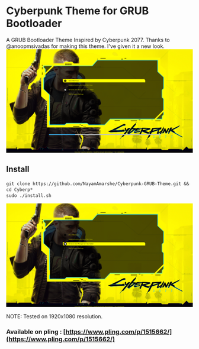 # Cyberpunk Theme for GRUB Bootloader
A GRUB Bootloader Theme Inspired by Cyberpunk 2077.
Thanks to @anoopmsivadas for making this theme. I've given it a new look.
![Preview](Screenshots/screenshot.png)

## Install

```shell
git clone https://github.com/NayamAmarshe/Cyberpunk-GRUB-Theme.git && cd Cyberp*
sudo ./install.sh
```
![Preview](Screenshots/screenshot0.png)

NOTE: Tested on 1920x1080 resolution.

### Available on pling : [https://www.pling.com/p/1515662/](https://www.pling.com/p/1515662/)
